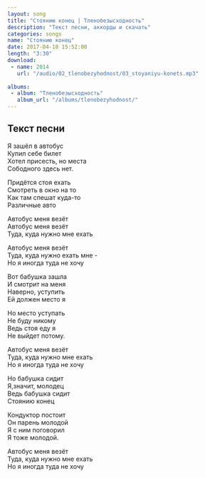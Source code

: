 ```yaml
---
layout: song
title: "Стоянию конец | Тленобезысходность"
description: "Текст песни, аккорды и скачать"
categories: songs
name: "Стоянию конец"
date: 2017-04-18 15:52:00
length: "3:30"
download:
 - name: 2014
   url: "/audio/02_tlenobezyhodnost/03_stoyaniyu-konets.mp3"
   
albums:
 - album: "Тленобезысходность"
   album_url: "/albums/tlenobezyhodnost/"
---
```



## Текст песни  
Я зашёл в автобус  
Купил себе билет  
Хотел присесть, но места  
Сободного здесь нет.  

Придётся стоя ехать  
Смотреть в окно на то  
Как там спешат куда-то  
Различные авто  

Автобус меня везёт  
Автобус меня везёт  
Туда, куда нужно мне ехать  

Автобус меня везёт  
Туда, куда нужно ехать мне -  
Но я иногда туда не хочу  

Вот бабушка зашла  
И смотрит на меня  
Наверно, уступить  
Ей должен место я  

Но место уступать  
Не буду никому  
Ведь стоя еду я  
Не выйдет потому.  

Автобус меня везёт  
Туда, куда нужно мне ехать  
Но я иногда туда не хочу  

Но бабушка сидит  
Я,значит, молодец  
Ведь бабушка сидит  
Стоянию конец  

Кондуктор постоит  
Он парень молодой  
Я с ним поговорил  
Я тоже молодой.  

Автобус меня везёт  
Туда, куда нужно мне ехать  
Но я иногда туда не хочу  